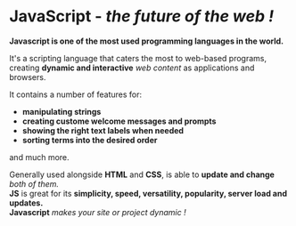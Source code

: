 # **JavaScript - <em>the future of the web !</em>**

**Javascript is one of the most used programming languages in the world.**

It's a scripting language that caters the most to web-based programs, creating **dynamic and interactive** <em>web content</em> as applications and browsers.

It contains a number of features for:
<ul>
<li><strong>manipulating strings</strong></li>
<li><strong>creating custome welcome messages and prompts</strong></li>
<li><strong>showing the right text labels when needed</strong></li>
<li><strong>sorting terms into the desired order</strong></li>
</ul>

and much more.

Generally used alongside **HTML** and **CSS**, is able to **update and change** <em>both of them.</em><br>
**JS** is great for its **simplicity, speed, versatility, popularity, server load and updates.**<br>
**Javascript** <em>makes your site or project dynamic !</em>
